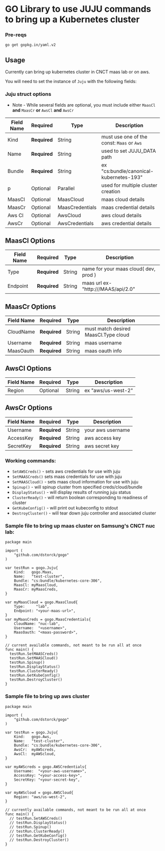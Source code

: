 # GO Library to use JUJU commands to bring up a Kubernetes cluster

### Pre-reqs
`go get gopkg.in/yaml.v2`

## Usage
Currently can bring up kubernetes cluster in CNCT maas lab or on aws.

You will need to set the instance of `Juju` with the following fields:

### Juju struct options
* Note - While several fields are optional, you must include either `MaasCl` __and__ `MaasCr` __or__ `AwsCl` __and__ `AwsCr`

| Field Name     | Required    | Type            | Description                                 |
| -------------- | ----------- | --------------- | ------------------------------------------- |
| Kind           | __Required__| String          | must use one of the const: `Maas` or `Aws`  |
| Name           | __Required__| String          | used to set JUJU_DATA path                  |
| Bundle         | __Required__| String          | ex "cs:bundle/canonical-kubernetes-193"     |
| p  						 |  Optional   | Parallel        | used for multiple cluster creation          |
| MaasCl         | Optional    | MaasCloud       | maas cloud details                          |
| MaasCr         | Optional    | MaasCredentials | maas credential details                     |
| Aws Cl         | Optional    | AwsCloud        | aws cloud details                           |
| AwsCr          | Optional    | AwsCredentials  | aws credential details                      |

## MaasCl Options
| Field Name     | Required    | Type            | Description                             |
| -------------- | ----------- | --------------- | --------------------------------------- |
| Type           |__Required__ | String          | name for your maas cloud( dev, prod )   |
| Endpoint       |__Required__ | String          | maas url ex-"http://<ip>/MAAS/api/2.0"  |

## MaasCr Options
| Field Name     | Required    | Type            | Description                             |
| -------------- | ----------- | --------------- | --------------------------------------- |
| CloudName      | __Required__| String          | must match desired MaasCl.Type cloud    |
| Username       | __Required__| String          | maas username 													 |
| MaasOauth      | __Required__| String          | maas oauth info                         |

## AwsCl Options
| Field Name     | Required    | Type            | Description                             |
| -------------- | ----------- | --------------- | --------------------------------------- |
| Region         | Optional    | String          | ex "aws/us-west-2"                      |

## AwsCr Options
| Field Name     | Required    | Type            | Description                             |
| -------------- | ----------- | --------------- | --------------------------------------- |
| Username       | __Required__| String          | your aws username                       |
| AccessKey      | __Required__| String          | aws access key                          |
| SecretKey      | __Required__| String          | aws secret key                          |

### Working commands:

- `SetAWSCreds()` - sets aws credentials for use with juju
- `SetMAASCreds()` sets maas credentials for use with juju
- `SetMAASCloud()` - sets maas cloud information for use with juju
- `Spinup()` - will spinup cluster from specified creds/cloud/bundle
- `DisplayStatus()` - will display results of running juju status
- `ClusterReady()` - will return boolean corresponding to readiness of cluster
- `GetKubeConfig()` - will print out kubeconfig to stdout
- `DestroyCluster()` - will tear down juju controller and associated cluster


### Sample file to bring up maas cluster on Samsung's CNCT nuc lab:

```
package main

import (
	"github.com/dstorck/gogo"
)

var testRun = gogo.Juju{
	Kind:   gogo.Maas,
	Name:   "test-cluster",
	Bundle: "cs:bundle/kubernetes-core-306",
	MaasCl: myMaasCloud,
	MaasCr: myMaasCreds,
}

var myMaasCloud = gogo.MaasCloud{
	Type:     "lab",
	Endpoint: "<your-maas-url>",
}
var myMaasCreds = gogo.MaasCredentials{
	CloudName: "nuc-lab",
	Username:  "<username>",
	MaasOauth: "<maas-password>",
}

// current available commands, not meant to be run all at once
func main() {
  testRun.SetMAASCreds()
  testRun.SetMAASCloud()
  testRun.Spinup()
  testRun.DisplayStatus()
  testRun.ClusterReady()
  testRun.GetKubeConfig()
  testRun.DestroyCluster()
}
```

### Sample file to bring up aws cluster
```
package main

import (
	"github.com/dstorck/gogo"
)

var testRun = gogo.Juju{
	Kind:   gogo.Aws,
	Name:   "test-cluster",
	Bundle: "cs:bundle/kubernetes-core-306",
	AwsCr:  myAWScreds,
	AwsCl:  myAWScloud,
}

var myAWScreds = gogo.AWSCredentials{
	Username:  "<your-aws-username>",
	AccessKey: "<your-access-key>",
	SecretKey: "<your-secret-key",
}

var myAWScloud = gogo.AWSCloud{
	Region: "aws/us-west-2",
}

// currently available commands, not meant to be run all at once
func main() {
  // testRun.SetAWSCreds()
  // testRun.DisplayStatus()
  // testRun.Spinup()
  // testRun.ClusterReady()
  // testRun.GetKubeConfig()
  // testRun.DestroyCluster()
}
```
